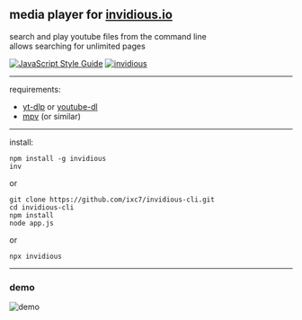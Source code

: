 ## media player for [invidious.io](https://invidious.io)

search and play youtube files from the command line  
allows searching for unlimited pages

[![JavaScript Style Guide](https://img.shields.io/badge/code_style-standard-brightgreen.svg?style=flat-square)](https://standardjs.com)
[![invidious](https://img.shields.io/npm/v/invidious?style=flat-square)](https://www.npmjs.com/package/invidious)

---

requirements:

- [yt-dlp](https://github.com/yt-dlp/yt-dlp) or
  [youtube-dl](https://github.com/ytdl-org/youtube-dl/)
- [mpv](https://github.com/mpv-player/mpv) (or similar)

---

install:

```
npm install -g invidious
inv
```

or

```
git clone https://github.com/ixc7/invidious-cli.git
cd invidious-cli
npm install
node app.js
```

or

```
npx invidious
```

---

### demo

![demo](https://github.com/ixc7/invidious-cli/raw/master/demo.gif)
